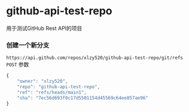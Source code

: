 # github-api-test-repo
用于测试GitHub Rest API的项目


### 创建一个新分支
`https://api.github.com/repos/xlzy520/github-api-test-repo/git/refs` `POST` 
参数
```js
{
    "owner": "xlzy520",
    "repo": "github-api-test-repo",
    "ref": "refs/heads/main1",
    "sha": "7ec56d693f0c17d5501154d45569c64ee857ae96"
}
```
